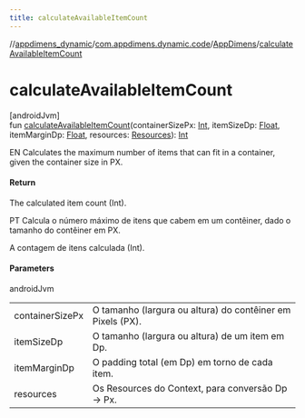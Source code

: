 ```yaml
---
title: calculateAvailableItemCount
---
```

//[appdimens_dynamic](../../../index.html)/[com.appdimens.dynamic.code](../index.html)/[AppDimens](index.html)/[calculateAvailableItemCount](calculate-available-item-count.html)



# calculateAvailableItemCount



[androidJvm]\
fun [calculateAvailableItemCount](calculate-available-item-count.html)(containerSizePx: [Int](https://kotlinlang.org/api/core/kotlin-stdlib/kotlin/-int/index.html), itemSizeDp: [Float](https://kotlinlang.org/api/core/kotlin-stdlib/kotlin/-float/index.html), itemMarginDp: [Float](https://kotlinlang.org/api/core/kotlin-stdlib/kotlin/-float/index.html), resources: [Resources](https://developer.android.com/reference/kotlin/android/content/res/Resources.html)): [Int](https://kotlinlang.org/api/core/kotlin-stdlib/kotlin/-int/index.html)



EN Calculates the maximum number of items that can fit in a container, given the container size in PX.



#### Return



The calculated item count (Int).



PT Calcula o número máximo de itens que cabem em um contêiner, dado o tamanho do contêiner em PX.



A contagem de itens calculada (Int).



#### Parameters


androidJvm

| | |
|---|---|
| containerSizePx | O tamanho (largura ou altura) do contêiner em Pixels (PX). |
| itemSizeDp | O tamanho (largura ou altura) de um item em Dp. |
| itemMarginDp | O padding total (em Dp) em torno de cada item. |
| resources | Os Resources do Context, para conversão Dp -> Px. |



